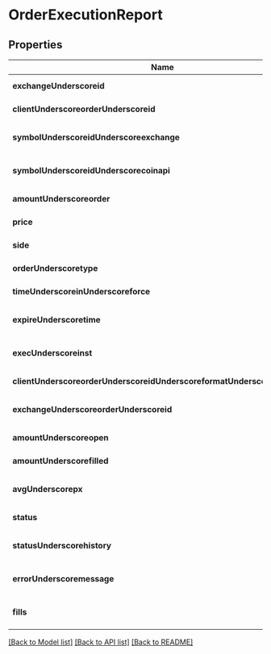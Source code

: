 # OrderExecutionReport

## Properties
Name | Type | Description | Notes
------------ | ------------- | ------------- | -------------
**exchangeUnderscoreid** | **string** |  | [default to null]
**clientUnderscoreorderUnderscoreid** | **string** |  | [default to null]
**symbolUnderscoreidUnderscoreexchange** | **string** |  | [optional] [default to null]
**symbolUnderscoreidUnderscorecoinapi** | **string** |  | [optional] [default to null]
**amountUnderscoreorder** | **integer** |  | [default to null]
**price** | **integer** |  | [default to null]
**side** | [**OrdSide**](OrdSide.md) |  | [default to null]
**orderUnderscoretype** | [**OrdType**](OrdType.md) |  | [default to null]
**timeUnderscoreinUnderscoreforce** | [**TimeInForce**](TimeInForce.md) |  | [default to null]
**expireUnderscoretime** | **string** |  | [optional] [default to null]
**execUnderscoreinst** | **array[string]** |  | [optional] [default to null]
**clientUnderscoreorderUnderscoreidUnderscoreformatUnderscoreexchange** | **string** |  | [default to null]
**exchangeUnderscoreorderUnderscoreid** | **string** |  | [optional] [default to null]
**amountUnderscoreopen** | **integer** |  | [default to null]
**amountUnderscorefilled** | **integer** |  | [default to null]
**avgUnderscorepx** | **integer** |  | [optional] [default to null]
**status** | [**OrdStatus**](OrdStatus.md) |  | [default to null]
**statusUnderscorehistory** | **array[array[string]]** |  | [optional] [default to null]
**errorUnderscoremessage** | **string** |  | [optional] [default to null]
**fills** | [**array[Fills]**](Fills.md) |  | [optional] [default to null]

[[Back to Model list]](../README.md#documentation-for-models) [[Back to API list]](../README.md#documentation-for-api-endpoints) [[Back to README]](../README.md)


